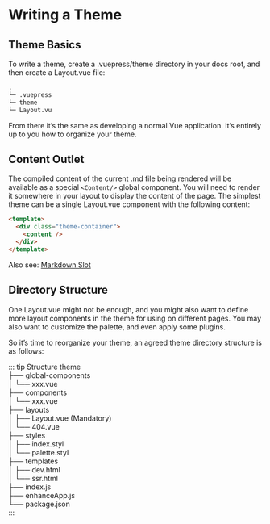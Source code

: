 # Writing a Theme

## Theme Basics

To write a theme, create a .vuepress/theme directory in your docs root, and then create a Layout.vue file:

```md
.
└─ .vuepress
└─ theme
└─ Layout.vu
```

From there it’s the same as developing a normal Vue application. It’s entirely up to you how to organize your theme.

## Content Outlet

The compiled content of the current .md file being rendered will be available as a special `<Content/>` global component. You will need to render it somewhere in your layout to display the content of the page. The simplest theme can be a single Layout.vue component with the following content:

```html
<template>
  <div class="theme-container">
    <content />
  </div>
</template>
```

Also see: [Markdown Slot](https://vuepress.vuejs.org/guide/markdown-slot.html)

## Directory Structure

One Layout.vue might not be enough, and you might also want to define more layout components in the theme for using on different pages. You may also want to customize the palette, and even apply some plugins.

So it’s time to reorganize your theme, an agreed theme directory structure is as follows:

::: tip Structure
theme  
├── global-components  
│ └── xxx.vue  
├── components  
│ └── xxx.vue  
├── layouts  
│ ├── Layout.vue (Mandatory)  
│ └── 404.vue  
├── styles  
│ ├── index.styl  
│ └── palette.styl  
├── templates  
│ ├── dev.html  
│ └── ssr.html  
├── index.js  
├── enhanceApp.js  
└── package.json  
:::

